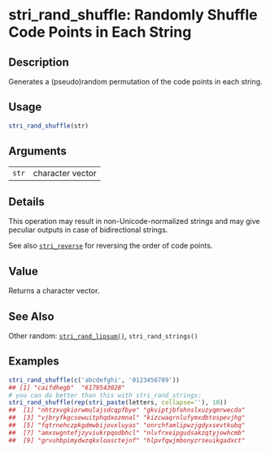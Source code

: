 # stri\_rand\_shuffle: Randomly Shuffle Code Points in Each String

## Description

Generates a (pseudo)random permutation of the code points in each string.

## Usage

```r
stri_rand_shuffle(str)
```

## Arguments

|       |                  |
|-------|------------------|
| `str` | character vector |

## Details

This operation may result in non-Unicode-normalized strings and may give peculiar outputs in case of bidirectional strings.

See also [`stri_reverse`](stri_reverse.md) for reversing the order of code points.

## Value

Returns a character vector.

## See Also

Other random: [`stri_rand_lipsum()`,](stri_rand_lipsum.md) `stri_rand_strings()`

## Examples




```r
stri_rand_shuffle(c('abcdefghi', '0123456789'))
## [1] "caifdhegb"  "6179543028"
# you can do better than this with stri_rand_strings:
stri_rand_shuffle(rep(stri_paste(letters, collapse=''), 10))
##  [1] "nhtzxvgkiorwmulajsdcqpfbye" "gkviptjbfohnslxuzyqmrwecda"
##  [3] "vjbryfkgcsewuitphqdxozmnal" "kizcwaqrnlufymxdbtospevjhg"
##  [5] "fqtrnehczpkgdmwbijovxluyas" "onrchfamlipwzjgdyxsevtkubq"
##  [7] "amxswgntefjzyviukrpqodbhcl" "nlvfrxeipgudsakzqtyjowhcmb"
##  [9] "grvuhbpimydwzqkxloasctejnf" "hlpvfqwjmbonyzrseuikgadxct"
```
